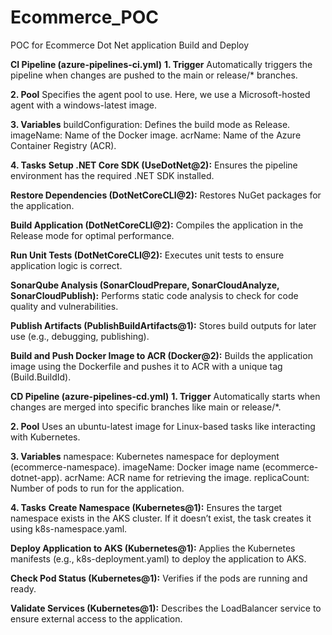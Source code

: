 # Ecommerce_POC
POC for Ecommerce Dot Net application Build and Deploy

**CI Pipeline (azure-pipelines-ci.yml)**
**1. Trigger**
Automatically triggers the pipeline when changes are pushed to the main or release/* branches.

**2. Pool**
Specifies the agent pool to use. Here, we use a Microsoft-hosted agent with a windows-latest image.

**3. Variables**
buildConfiguration: Defines the build mode as Release.
imageName: Name of the Docker image.
acrName: Name of the Azure Container Registry (ACR).

**4. Tasks**
**Setup .NET Core SDK (UseDotNet@2):**
Ensures the pipeline environment has the required .NET SDK installed.

**Restore Dependencies (DotNetCoreCLI@2):**
Restores NuGet packages for the application.

**Build Application (DotNetCoreCLI@2):**
Compiles the application in the Release mode for optimal performance.

**Run Unit Tests (DotNetCoreCLI@2):**
Executes unit tests to ensure application logic is correct.

**SonarQube Analysis (SonarCloudPrepare, SonarCloudAnalyze, SonarCloudPublish):**
Performs static code analysis to check for code quality and vulnerabilities.

**Publish Artifacts (PublishBuildArtifacts@1):**
Stores build outputs for later use (e.g., debugging, publishing).

**Build and Push Docker Image to ACR (Docker@2):**
Builds the application image using the Dockerfile and pushes it to ACR with a unique tag (Build.BuildId).


**CD Pipeline (azure-pipelines-cd.yml)**
**1. Trigger**
Automatically starts when changes are merged into specific branches like main or release/*.

**2. Pool**
Uses an ubuntu-latest image for Linux-based tasks like interacting with Kubernetes.

**3. Variables**
namespace: Kubernetes namespace for deployment (ecommerce-namespace).
imageName: Docker image name (ecommerce-dotnet-app).
acrName: ACR name for retrieving the image.
replicaCount: Number of pods to run for the application.

**4. Tasks**
**Create Namespace (Kubernetes@1):**
Ensures the target namespace exists in the AKS cluster. If it doesn’t exist, the task creates it using k8s-namespace.yaml.

**Deploy Application to AKS (Kubernetes@1):**
Applies the Kubernetes manifests (e.g., k8s-deployment.yaml) to deploy the application to AKS.

**Check Pod Status (Kubernetes@1):**
Verifies if the pods are running and ready.

**Validate Services (Kubernetes@1):**
Describes the LoadBalancer service to ensure external access to the application.
